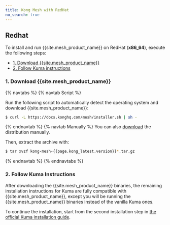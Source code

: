 ```yaml
---
title: Kong Mesh with RedHat
no_search: true
---
```


## Redhat

To install and run {{site.mesh_product_name}} on RedHat (**x86_64**), execute
the following steps:

* [1. Download {{site.mesh_product_name}}](#_1-download-kong-mesh)
* [2. Follow Kuma instructions](#_2-follow-kuma-instructions)

### 1. Download {{site.mesh_product_name}}

{% navtabs %}
{% navtab Script %}

Run the following script to automatically detect the operating system
and download {{site.mesh_product_name}}:

```sh
$ curl -L https://docs.konghq.com/mesh/installer.sh | sh -
```
{% endnavtab %}
{% navtab Manually %}
You can also [download](https://kong.bintray.com/kong-mesh/kong-mesh-{{page.kong_latest.version}}-rhel-amd64.tar.gz) the distribution manually.

Then, extract the archive with:

```sh
$ tar xvzf kong-mesh-{{page.kong_latest.version}}*.tar.gz
```
{% endnavtab %}
{% endnavtabs %}

### 2. Follow Kuma Instructions

After downloading the {{site.mesh_product_name}} binaries, the remaining
installation instructions for Kuma are fully compatible with
{{site.mesh_product_name}}, except you will be running the
{{site.mesh_product_name}} binaries instead of the vanilla Kuma ones.

To continue the installation, start from the second installation step in
[the official Kuma installation guide](https://kuma.io/docs/0.7.1/installation/redhat/#_2-run-kuma).
